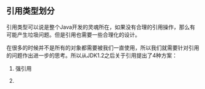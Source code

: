 ## 引用类型划分

引用类型可以说是整个Java开发的灵魂所在，如果没有合理的引用操作，那么有可能产生垃圾问题。但是引用也需要一些合理化的设计。

在很多的时候并不是所有的对象都需要被我们一直使用，所以我们就需要针对引用的问题作出进一步的思考。所以从JDK1.2之后关于引用提出了4种方案：

1. 强引用

2. 